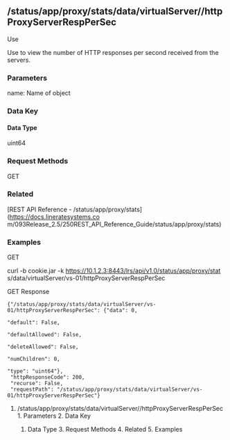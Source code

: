 ## /status/app/proxy/stats/data/virtualServer/<name>/httpProxyServerRespPerSec

Use

Use to view the number of HTTP responses per second received from the servers.

### Parameters

name: Name of object

### Data Key

#### Data Type

uint64

### Request Methods

GET

### Related

[REST API Reference - /status/app/proxy/stats](https://docs.lineratesystems.co
m/093Release_2.5/250REST_API_Reference_Guide/status/app/proxy/stats)

### Examples

GET

curl -b cookie.jar -k https://10.1.2.3:8443/lrs/api/v1.0/status/app/proxy/stat
s/data/virtualServer/vs-01/httpProxyServerRespPerSec

GET Response

    
    {"/status/app/proxy/stats/data/virtualServer/vs-01/httpProxyServerRespPerSec": {"data": 0,
                                                                                  "default": False,
                                                                                  "defaultAllowed": False,
                                                                                  "deleteAllowed": False,
                                                                                  "numChildren": 0,
                                                                                  "type": "uint64"},
     "httpResponseCode": 200,
     "recurse": False,
     "requestPath": "/status/app/proxy/stats/data/virtualServer/vs-01/httpProxyServerRespPerSec"}
    

  1. /status/app/proxy/stats/data/virtualServer/<name>/httpProxyServerRespPerSec
    1. Parameters
    2. Data Key
      1. Data Type
    3. Request Methods
    4. Related
    5. Examples

